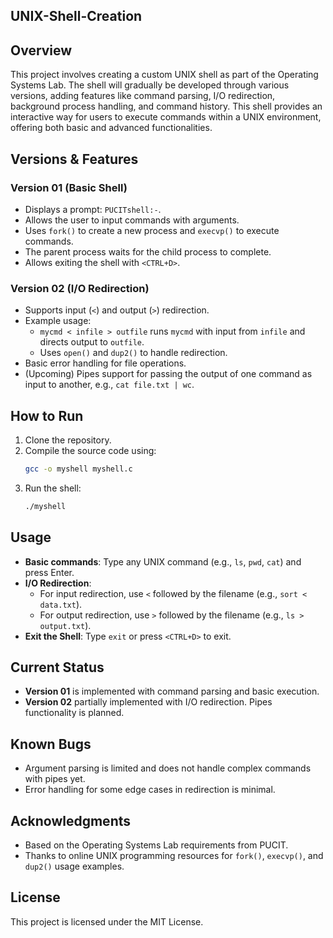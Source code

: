 ## UNIX-Shell-Creation

## Overview
This project involves creating a custom UNIX shell as part of the Operating Systems Lab. The shell will gradually be developed through various versions, adding features like command parsing, I/O redirection, background process handling, and command history. This shell provides an interactive way for users to execute commands within a UNIX environment, offering both basic and advanced functionalities.

## Versions & Features

### Version 01 (Basic Shell)
- Displays a prompt: `PUCITshell:-`.
- Allows the user to input commands with arguments.
- Uses `fork()` to create a new process and `execvp()` to execute commands.
- The parent process waits for the child process to complete.
- Allows exiting the shell with `<CTRL+D>`.

### Version 02 (I/O Redirection)
- Supports input (`<`) and output (`>`) redirection.
- Example usage:
  - `mycmd < infile > outfile` runs `mycmd` with input from `infile` and directs output to `outfile`.
  - Uses `open()` and `dup2()` to handle redirection.
- Basic error handling for file operations.
- (Upcoming) Pipes support for passing the output of one command as input to another, e.g., `cat file.txt | wc`.

## How to Run
1. Clone the repository.
2. Compile the source code using:
   ```bash
   gcc -o myshell myshell.c
   ```
3. Run the shell:
   ```bash
   ./myshell
   ```

## Usage
- **Basic commands**: Type any UNIX command (e.g., `ls`, `pwd`, `cat`) and press Enter.
- **I/O Redirection**:
  - For input redirection, use `<` followed by the filename (e.g., `sort < data.txt`).
  - For output redirection, use `>` followed by the filename (e.g., `ls > output.txt`).
- **Exit the Shell**: Type `exit` or press `<CTRL+D>` to exit.

## Current Status
- **Version 01** is implemented with command parsing and basic execution.
- **Version 02** partially implemented with I/O redirection. Pipes functionality is planned.

## Known Bugs
- Argument parsing is limited and does not handle complex commands with pipes yet.
- Error handling for some edge cases in redirection is minimal.

## Acknowledgments
- Based on the Operating Systems Lab requirements from PUCIT.
- Thanks to online UNIX programming resources for `fork()`, `execvp()`, and `dup2()` usage examples.

## License
This project is licensed under the MIT License.

